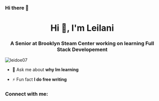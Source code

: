 ### Hi there 👋

<!--
**leidoe07/leidoe07** is a ✨ _special_ ✨ repository because its `README.md` (this file) appears on your GitHub profile.

Here are some ideas to get you started:

- 🔭 I’m currently working on ...
- 🌱 I’m currently learning ...
- 👯 I’m looking to collaborate on ...
- 🤔 I’m looking for help with ...
- 💬 Ask me about ...
- 📫 How to reach me: ...
- 😄 Pronouns: ...
- ⚡ Fun fact: ...
-->
<h1 align="center">Hi 👋, I'm Leilani</h1>
<h3 align="center">A Senior at Brooklyn Steam Center working on learning Full Stack Developement</h3>

<p align="left"> <img src="https://komarev.com/ghpvc/?username=leidoe07&label=Profile%20views&color=0e75b6&style=flat" alt="leidoe07" /> </p>

- 💬 Ask me about **why Im learning**

- ⚡ Fun fact **I do free writing**

<h3 align="left">Connect with me:</h3>
<p align="left">
</p>
